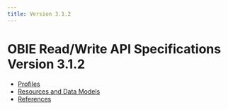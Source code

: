 ```yaml
---
title: Version 3.1.2
---
```


# OBIE Read/Write API Specifications Version 3.1.2

- [Profiles](./profiles)
- [Resources and Data Models](./resources-and-data-models)
- [References](./references)
